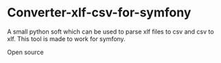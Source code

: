 # Converter-xlf-csv-for-symfony
A small python soft which can be used to parse xlf files to csv and csv to xlf. This tool is made to work for symfony.

Open source
